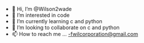 - 👋 Hi, I’m @Wilson2wade
- 👀 I’m interested in code
- 🌱 I’m currently learning c and python
- 💞️ I’m looking to collaborate on c and python 
- 📫 How to reach me ...
-fwilcorporation@gmail.com
<!---
Wilson2wade/Wilson2wade is a ✨ special ✨ repository because its `README.md` (this file) appears on your GitHub profile.
You can click the Preview link to take a look at your changes.
--->
